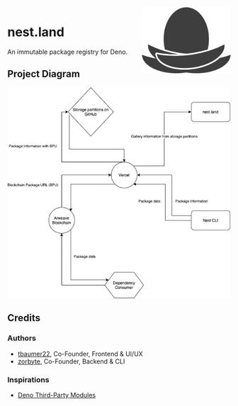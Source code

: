 <img src="/web/src/assets/nest_light_mono.png" align="right" width="200">

# nest.land

An immutable package registry for Deno.


## Project Diagram

<img src="/web/src/assets/nest_diagram.jpg">


## Credits

### Authors

 - [tbaumer22](https://github.com/tbaumer22), Co-Founder, Frontend & UI/UX
 - [zorbyte](https://github.com/zorbyte), Co-Founder, Backend & CLI

### Inspirations

 - [Deno Third-Party Modules](https://deno.land/x)
